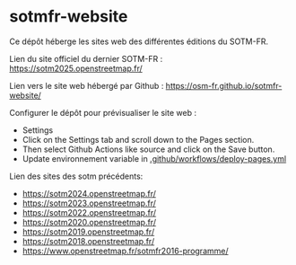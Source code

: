 # sotmfr-website

Ce dépôt héberge les sites web des différentes éditions du SOTM-FR.

Lien du site officiel du dernier SOTM-FR : https://sotm2025.openstreetmap.fr/

Lien vers le site web hébergé par Github : https://osm-fr.github.io/sotmfr-website/

Configurer le dépôt pour prévisualiser le site web :

- Settings
- Click on the Settings tab and scroll down to the Pages section.
- Then select Github Actions like source and click on the Save button.
- Update environnement variable in [.github/workflows/deploy-pages.yml](.github/workflows/deploy-pages.yml)

Lien des sites des sotm précédents:
- https://sotm2024.openstreetmap.fr/
- https://sotm2023.openstreetmap.fr/
- https://sotm2022.openstreetmap.fr/
- https://sotm2020.openstreetmap.fr/
- https://sotm2019.openstreetmap.fr/
- https://sotm2018.openstreetmap.fr/
- https://www.openstreetmap.fr/sotmfr2016-programme/
